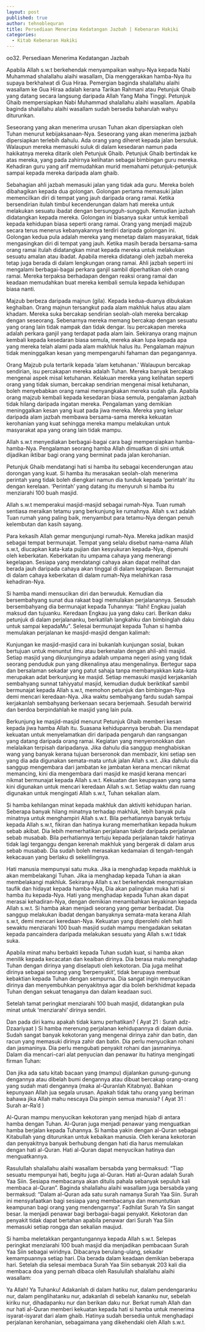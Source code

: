 ```yaml
---
layout: post
published: true
author: tehnoblequran
title: Persediaan Menerima Kedatangan Jazbah | Kebenaran Hakiki
categories:
  - Kitab Kebenaran Hakiki
---
```



oo32. Persediaan Menerima Kedatangan Jazbah

Apabila Allah s.w.t berkehendak menyampaikan wahyu-Nya kepada Nabi Muhammad shalallahu alaihi wasallam, Dia menggerakkan hamba-Nya itu supaya berkhalwat di Gua Hiraa. Pemergian baginda shalallahu alaihi wasallam ke Gua Hiraa adalah kerana Tarikan Rahmani atau Petunjuk Ghaib yang datang secara langsung daripada Allah Yang Maha Tinggi. Petunjuk Ghaib mempersiapkan Nabi Muhammad shalallahu alaihi wasallam. Apabila baginda shalallahu alaihi wasallam sudah bersedia baharulah wahyu diturunkan.

Seseorang yang akan menerima urusan Tuhan akan dipersiapkan oleh Tuhan menurut kebijaksanaan-Nya. Seseorang yang akan menerima jazbah dipersiapkan terlebih dahulu. Ada orang yang diheret kepada jalan bersuluk. Walaupun mereka memasuki suluk di dalam kesedaran namun pada hakikatnya mereka ditarik oleh Petunjuk Ghaib. Petunjuk Ghaib bertindak ke atas mereka, yang pada zahirnya kelihatan sebagai bimbingan guru mereka. Kehadiran guru yang arif memudahkan murid memahami petunjuk-petunjuk sampai kepada mereka daripada alam ghaib.

Sebahagian ahli jazbah memasuki jalan yang tidak ada guru. Mereka boleh dibahagikan kepada dua golongan. Golongan pertama memasuki jalan memencilkan diri di tempat yang jauh daripada orang ramai. Ketika bersendirian itulah timbul kecenderungan dalam hati mereka untuk melakukan sesuatu ibadat dengan bersungguh-sungguh. Kemudian jazbah didatangkan kepada mereka. Golongan ini biasanya sukar untuk kembali kepada kehidupan biasa seperti orang ramai. Orang yang menjadi majzub secara terus menerus kebanyakannya terdiri daripada golongan ini. Golongan kedua pula adalah mereka yang menetap dalam masyarakat, tidak mengasingkan diri di tempat yang jauh. Ketika masih berada bersama-sama orang ramai itulah didatangkan minat kepada mereka untuk melakukan sesuatu amalan atau ibadat. Apabila mereka didatangi oleh jazbah mereka tetap juga berada di dalam lengkungan orang ramai. Ahli jazbah seperti ini mengalami berbagai-bagai perkara ganjil sambil diperhatikan oleh orang ramai. Mereka terpaksa berhadapan dengan reaksi orang ramai dan keadaan memudahkan buat mereka kembali semula kepada kehidupan biasa nanti.

Majzub berbeza daripada majnun (gila). Kepada kedua-duanya dibukakan keghaiban. Orang majnun tersangkut pada alam makhluk halus atau alam khadam. Mereka suka bercakap sendirian seolah-olah mereka bercakap dengan seseorang. Sebenarnya mereka memang bercakap dengan sesuatu yang orang lain tidak nampak dan tidak dengar. Isu percakapan mereka adalah perkara ganjil yang terdapat pada alam lain. Sekiranya orang majnun kembali kepada kesedaran biasa semula, mereka akan lupa kepada apa yang mereka telah alami pada alam makhluk halus itu. Pengalaman majnun tidak meninggalkan kesan yang mempengaruhi fahaman dan pegangannya.

Orang Majzub pula tertarik kepada ‘alam ketuhanan.’ Walaupun bercakap sendirian, isu percakapan mereka adalah Tuhan. Mereka banyak bercakap mengenai aspek misal ketuhanan. Kelakuan mereka yang kelihatan seperti orang yang tidak siuman, bercakap sendirian mengenai misal ketuhanan, boleh menyebabkan orang ramai menyangkakan mereka sudah gila. Apabila orang majzub kembali kepada kesedaran biasa semula, pengalaman jazbah tidak hilang daripada ingatan mereka. Pengalaman yang demikian meninggalkan kesan yang kuat pada jiwa mereka. Mereka yang keluar daripada alam jazbah membawa bersama-sama mereka kekuatan kerohanian yang kuat sehingga mereka mampu melakukan untuk masyarakat apa yang orang lain tidak mampu.

Allah s.w.t menyediakan berbagai-bagai cara bagi mempersiapkan hamba-hamba-Nya. Pengalaman seorang hamba Allah dimuatkan di sini untuk dijadikan iktibar bagi orang yang berminat pada jalan kerohanian.

Petunjuk Ghaib mendatangi hati si hamba itu sebagai kecenderungan atau dorongan yang kuat. Si hamba itu merasakan seolah-olah menerima perintah yang tidak boleh diengkari namun dia tunduk kepada ‘perintah’ itu dengan kerelaan. ‘Perintah’ yang datang itu menyuruh si hamba itu menziarahi 100 buah masjid.

Allah s.w.t memperakui masjid-masjid sebagai rumah-Nya. Tuan rumah sentiasa meraikan tetamu yang berkunjung ke rumahnya. Allah s.w.t adalah Tuan rumah yang paling baik, menyambut para tetamu-Nya dengan penuh kelembutan dan kasih sayang.

Para kekasih Allah gemar mengunjungi rumah-Nya. Mereka jadikan masjid sebagai tempat bermunajat. Tempat yang selalu disebut nama-nama Allah s.w.t, diucapkan kata-kata pujian dan kesyukuran kepada-Nya, dipenuhi oleh keberkatan. Keberkatan itu umpama cahaya yang menerangi kegelapan. Sesiapa yang mendatangi cahaya akan dapat melihat dan berada jauh daripada cahaya akan tinggal di dalam kegelapan. Bermunajat di dalam cahaya keberkatan di dalam rumah-Nya melahirkan rasa kehadiran-Nya.

Si hamba mandi mensucikan diri dan berwuduk. Kemudian dia bersembahyang sunat dua rakaat bagi memulakan perjalanannya. Sesudah bersembahyang dia bermunajat kepada Tuhannya: “Ilahi! Engkau jualah maksud dan tujuanku. Keredaan Engkau jua yang daku cari. Berikan daku petunjuk di dalam perjalananku, berkatilah langkahku dan bimbinglah daku untuk sampai kepadaMu”. Selesai bermunajat kepada Tuhan si hamba memulakan perjalanan ke masjid-masjid dengan kalimah:

Kunjungan ke masjid-masjid cara ini bukanlah kunjungan sosial, bukan bertujuan untuk menuntut ilmu atau berkenalan dengan ahli-ahli masjid. Setiap masjid yang dikunjunginya adalah umpama negeri asing yang tidak seorang penduduk pun yang dikenalinya atau mengenalinya. Bertegur sapa dan bersalaman sekadar yang patut sahaja tanpa membanyakkan kata-kata merupakan adat berkunjung ke masjid. Setiap memasuki masjid kerjakanlah sembahyang sunnat tahiyyatul masjid, kemudian duduk beriktikaf sambil bermunajat kepada Allah s.w.t, memohon petunjuk dan bimbingan-Nya demi mencari keredaan-Nya. Jika waktu sembahyang fardu sudah sampai kerjakanlah sembahyang berkenaan secara berjemaah. Sesudah berwirid dan berdoa berpindahlah ke masjid yang lain pula.

Berkunjung ke masjid-masjid menurut Petunjuk Ghaib memberi kesan kepada jiwa hamba Allah itu. Suasana kehidupannya berubah. Dia mendapat kekuatan untuk menyelamatkan diri daripada pengaruh dan rangsangan yang datang daripada orang ramai. Kegiatan yang menyeronokkan dan melalaikan terpisah daripadanya. Jika dahulu dia sanggup menghabiskan wang yang banyak kerana tujuan berseronok dan membazir, kini setiap sen yang dia ada digunakan semata-mata untuk jalan Allah s.w.t. Jika dahulu dia sanggup mengembara dari jambatan ke jambatan kerana mencari nikmat memancing, kini dia mengembara dari masjid ke masjid kerana mencari nikmat bermunajat kepada Allah s.w.t. Kekuatan dan keupayaan yang sama kini digunakan untuk mencari keredaan Allah s.w.t. Setiap waktu dan ruang digunakan untuk mengingati Allah s.w.t, Tuhan sekalian alam.

Si hamba kehilangan minat kepada makhluk dan aktiviti kehidupan harian. Seberapa banyak hilang minatnya terhadap makhluk, lebih banyak pula minatnya untuk menghampiri Allah s.w.t. Bila perhatiannya banyak tertuju kepada Allah s.w.t, fikiran dan hatinya kurang memerhatikan kepada hukum sebab akibat. Dia lebih memerhatikan perjalanan takdir daripada perjalanan sebab musabab. Bila perhatiannya tertuju kepada perjalanan takdir hatinya tidak lagi terganggu dengan kerenah makhluk yang bergerak di dalam arus sebab musabab. Dia sudah boleh merasakan kedamaian di tengah-tengah kekacauan yang berlaku di sekelilingnya.

Hati manusia mempunyai satu muka. Jika ia menghadap kepada makhluk ia akan membelakangi Tuhan. Jika ia menghadap kepada Tuhan ia akan membelakangi makhluk. Sekiranya Allah s.w.t berkehendak mengurniakan taufik dan hidayat kepada hamba-Nya, Dia akan palingkan muka hati si hamba itu kepada-Nya. Hati yang menghadap kepada Tuhan akan dapat merasai kehadiran-Nya, dengan demikian menambahkan keyakinan kepada Allah s.w.t. Si hamba akan menjadi seorang yang gemar beribadat. Dia sanggup melakukan ibadat dengan banyaknya semata-mata kerana Allah s.w.t, demi mencari keredaan-Nya. Kekuatan yang diperolehi oleh hati sewaktu menziarahi 100 buah masjid sudah mampu mengadakan sekatan kepada pancaindera daripada melakukan sesuatu yang Allah s.w.t tidak suka.

Apabila minat mahu berbakti kepada Tuhan sudah kuat, si hamba akan menilik kepada kecacatan dan keaiban dirinya. Dia berasa malu menghadap Tuhan dengan dirinya yang diselaputi oleh kekotoran. Dia juga melihat dirinya sebagai seorang yang ‘berpenyakit’, tidak berupaya membuat kebaktian kepada Tuhan dengan sempurna. Dia sangat ingin menyucikan dirinya dan menyembuhkan penyakitnya agar dia boleh berkhidmat kepada Tuhan dengan sekuat tenaganya dan dalam keadaan suci.

Setelah tamat peringkat menziarahi 100 buah masjid, didatangkan pula minat untuk ‘menziarahi’ dirinya sendiri.

Dan pada diri kamu apakah tidak kamu perhatikan? ( Ayat 21 : Surah adz-Dzaariyaat ) Si hamba merenung perjalanan kehidupannya di dalam dunia. Sudah sangat banyak kekotoran yang mengenai dirinya zahir dan batin, dan racun yang memasuki dirinya zahir dan batin. Dia perlu menyucikan rohani dan jasmaninya. Dia perlu mengubati penyakit rohani dan jasmaninya. Dalam dia mencari-cari alat penyucian dan penawar itu hatinya mengingati firman Tuhan:

Dan jika ada satu kitab bacaan yang (mampu) dijalankan gunung-gunung dengannya atau dibelah bumi dengannya atau dibuat bercakap orang-orang yang sudah mati dengannya (maka al-Quranlah Kitabnya). Bahkan kepunyaan Allah jua segala urusan. Apakah tidak tahu orang yang beriman bahawa jika Allah mahu nescaya Dia pimpin semua manusia? ( Ayat 31 : Surah ar-Ra’d )

Al-Quran mampu menyucikan kekotoran yang menjadi hijab di antara hamba dengan Tuhan. Al-Quran juga menjadi penawar yang menguatkan hamba berjalan kepada Tuhannya. Si hamba yakin dengan al-Quran sebagai Kitabullah yang diturunkan untuk kebaikan manusia. Oleh kerana kekotoran dan penyakitnya banyak berhubung dengan hati dia harus memulakan dengan hati al-Quran. Hati al-Quran dapat menyucikan hatinya dan menguatkannya.

Rasulullah shalallahu alaihi wasallam bersabda yang bermaksud: “Tiap sesuatu mempunyai hati, begitu juga al-Quran. Hati al-Quran adalah Surah Yaa Siin. Sesiapa membacanya akan ditulis pahala sebanyak sepuluh kali membaca al-Quran”. Baginda shalallahu alaihi wasallam juga bersabda yang bermaksud: “Dalam al-Quran ada satu surah namanya Surah Yaa Siin. Surah ini mensyafaatkan bagi sesiapa yang membacanya dan menuntutkan keampunan bagi orang yang mendengarnya”. Fadhilat Surah Ya Sin sangat besar. Ia menjadi penawar bagi berbagai-bagai penyakit. Kekotoran dan penyakit tidak dapat bertahan apabila penawar dari Surah Yaa Siin memasuki setiap rongga dan sekalian maujud.

Si hamba meletakkan pergantungannya kepada Allah s.w.t. Selepas peringkat menziarahi 100 buah masjid dia menjadikan pembacaan Surah Yaa Siin sebagai wiridnya. Dibacanya berulang-ulang, sekadar kemampuannya setiap hari. Dia berada dalam keadaan demikian beberapa hari. Setelah dia selesai membaca Surah Yaa Siin sebanyak 203 kali dia membaca doa yang pernah dibaca oleh Rasulullah shalallahu alaihi wasallam:

Ya Allah! Ya Tuhanku! Adakanlah di dalam hatiku nur, dalam pendengaranku nur, dalam penglihatanku nur, adakanlah di sebelah kananku nur, sebelah kiriku nur, dihadapanku nur dan berikan daku nur. Berkat rumah Allah dan nur hati al-Quran memberi kekuatan kepada hati si hamba untuk menerima isyarat-isyarat dari alam ghaib. Hatinya sudah bersedia untuk menghadapi perjalanan kerohanian, sebagaimana yang dikehendaki oleh Allah s.w.t.

